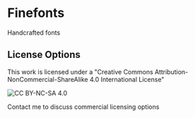 # Finefonts
Handcrafted fonts


## License Options

This work is licensed under a "Creative Commons Attribution-NonCommercial-ShareAlike 4.0 International License"

![CC BY-NC-SA 4.0](https://licensebuttons.net/l/by-nc-sa/3.0/88x31.png "")

Contact me to discuss commercial licensing options
